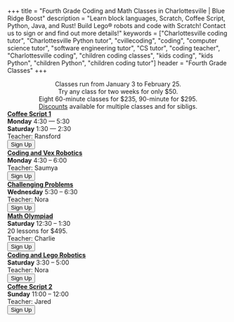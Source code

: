 +++
title = "Fourth Grade Coding and Math Classes in Charlottesville | Blue Ridge Boost"
description = "Learn block languages, Scratch, Coffee Script, Python, Java, and Rust! Build Lego&reg; robots and code with Scratch! Contact us to sign or and find out more details!"
keywords = ["Charlottesville coding tutor", "Charlottesville Python tutor", "cvillecoding", "coding", "computer science tutor", "software engineering tutor", "CS tutor", "coding teacher", "Charlottesville coding", "children coding classes", "kids coding", "kids Python", "children Python", "children coding tutor"]
header = "Fourth Grade Classes"
+++
<div class="container px-2">
    <div class="row  justify-content-center">
        <div class="col-12 p-2 darknote">
            <center>
            Classes run from January 3 to February 25. <span class="below-md"><br></span>
            Try any class for two weeks for only $50. <span class="below-md"><br></span>
            Eight 60-minute classes for $235, 90-minute for $295.<br>
            <a href="/discounts">Discounts</a> available for multiple classes and for sibligs.
            </center>
        </div>
    </div>
    <div class="row">
        <div class="col-12">
            <div class="d-flex flex-wrap justify-content-evenly gap-3">
                <div>
                    <a href="/class/coding/tweens-coffee-script"><b>Coffee Script 1</b></a> <br>
                    <b>Monday</b> 4:30 &mdash; 5:30<br>
                    <b>Saturday</b> 1:30 &mdash; 2:30<br>
                    Teacher: Ransford<br>
                    <a href="https://winter-24-coffee-script-part1.cheddarup.com"><button class="button-8s" role="button">Sign Up</button></a>
                </div>
                <div>
                    <a href="/class/coding/computational-thinking-vexiq"><b>Coding and Vex Robotics</b></a> <br>
                    <b>Monday</b> 4:30 &ndash; 6:00<br>
                    Teacher: Saumya<br>
                        <a href="https://winter-24-vexiq.cheddarup.com"><button class="button-8s" role="button">Sign Up</button></a>
                </div>
                <div>
                    <b><a href="/class/math/challenging-math">Challenging Problems</a></b></br>
                    <b>Wednesday</b> 5:30 &ndash; 6:30<br>
                    Teacher: Nora<br>
                    <a href="https://winter-24-fourth-grade.cheddarup.com"><button class="button-8s" role="button">Sign Up</button></a>
                </div>
                <div>
                    <a href="/class/math/math-olympiad/"><b>Math Olympiad</b></a><br>
                    <b>Saturday</b> 12:30 &ndash; 1:30<br>
                    20 lessons for $495. <br>
                    Teacher: Charlie<br>
                    <a href="https://competition-math-grades-4-to-6.cheddarup.com" class="btn-small">
                        <button class="button-8s" role="button">Sign Up</button></a>
                </div>
                <div>
                    <a href="/class/coding/computational-thinking-spike"><b>Coding and Lego Robotics</b></a> <br>
                    <b>Saturday</b> 3:30 &ndash; 5:00<br>
                    Teacher: Nora<br>
                    <a href="https://winter-24-spike.cheddarup.com"><button class="button-8s" role="button">Sign Up</button></a>
                </div>
                <div>
                    <a href="/class/coding/tweens-coffee-script"><b>Coffee Script 2</b></a> <br>
                    <b>Sunday</b> 11:00 &ndash; 12:00<br>
                    Teacher: Jared<br>
                    <a href="https://winter-24-coffee-script-part2.cheddarup.com">
                            <button class="button-8s" role="button">Sign Up</button></a>
                </div>
            </div>
        </div>
    </div>
</div>

